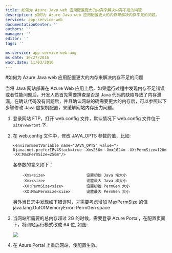 ```yaml
---
title: 如何为 Azure Java web 应用配置更大的内存来解决内存不足的问题
description: 如何为 Azure Java web 应用配置更大的内存来解决内存不足的问题。
services: app-service-web
documentationCenter: ''
authors: ''
manager: ''
editor: ''
tags: ''

ms.service: app-service-web-aog
ms.date: 10/27/2016
wacn.date: 11/03/2016
---
```


#如何为 Azure Java web 应用配置更大的内存来解决内存不足的问题

当将 Java 网站部署在 Azure Web 应用上后，如果运行过程中发现内存不足错误或者性能问题后，开发人员首先需要排查是否是 Java 代码的缺陷导致了内存泄漏，在确认代码没有问题后，并且确认网站的确需要更大的内存后，可以参照以下步骤修改 Java 虚拟机配置，来缓解网站内存压力问题。

1. 登录网站 FTP，打开 web.config 文件，默认情况下 web.config 文件位于 `site\wwwroot` 下.
2. 在 web.config 文件中，修改 JAVA_OPTS 参数的值，比如: 

    ```
    <environmentVariable name="JAVA_OPTS" value="-Djava.net.preferIPv4Stack=true -Xms256m -Xmx1024m -XX:PermSize=128m -XX:MaxPermSize=256m"/>
    ```

    各参数的含义如下：

    ```
        -Xms<size>        			设置初始 Java 堆大小
        -Xmx<size>         			设置最大 Java 堆大小
        -XX:PermSize<size>  		设置初始 PermGen 大小
        -XX:MaxPermSize<size> 		设置最大 PermGen 大小
    ```

    另外当日志中发现如下错误时，才需要考虑增加 MaxPermSize 的值
               java.lang.OutOfMemoryError: PermGen space

3. 当网站所需要的总内存超过 2G 的时候，需要登录 Azure Portal，在配置页面下，将网站运行模式改成 64 位, 如图:

     ![](./media/aog-web-app-java-memory-out/bit-change.png)

4. 在 Azure Portal 上重启网站，使配置生效。